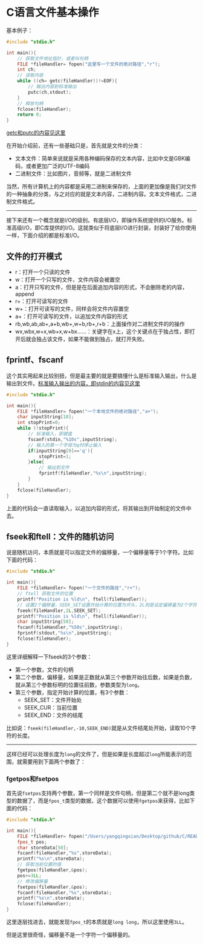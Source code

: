 # C语言文件基本操作

基本例子：

```c
#include "stdio.h"

int main(){
    // 获取文件地址指针，或者叫句柄
    FILE *fileHandler= fopen("这里写一个文件的绝对路径","r");
    int ch;
    // 读取内容
    while ((ch= getc(fileHandler))!=EOF){
        // 输出内容到标准输出
        putc(ch,stdout);
    }
    // 释放句柄
    fclose(fileHandler);
    return 0;
}
```

[getc和putc的内容见这里](https://blog.csdn.net/YQXLLWY/article/details/115441863)

在开始介绍前，还有一些基础只是，首先就是文件的分类：

- 文本文件：简单来说就是采用各种编码保存的文本内容，比如中文是GBK编码，或者更加广泛的UTF-8编码
- 二进制文件：比如图片，音频等，就是二进制文件

当然，所有计算机上的内容都是采用二进制来保存的，上面的更加像是我们对文件的一种抽象的分类，与之对应的就是文本内容，二进制内容。文本文件格式，二进制文件格式。

-----

接下来还有一个概念就是I/O的级别。有底层I/O，即操作系统提供的I/O服务。标准高级I/O，即C库提供的I/O。这就类似于将底层I/O进行封装，封装好了给你使用一样，下面介绍的都是标准I/O。

## 文件的打开模式

- r：打开一个只读的文件
- w：打开一个只写的文件，文件内容会被置空
- a：打开只写的文件，但是是在后面追加内容的形式，不会删除老的内容，append
- r+：打开可读写的文件
- w+：打开可读写的文件，同样会将文件内容置空
- a+：打开可读写的文件，以追加文件内容的形式
- rb,wb,ab,ab+,a+b,wb+,w+b,rb+,r+b：上面操作对二进制文件的的操作
- wx,wbx,w+x,wb+x,w+bx......：关键字在x上，这个关键点在于独占性，即打开后就会独占该文件，如果不能做到独占，就打开失败。

## fprintf、fscanf

这个其实用起来比较别扭，但是最主要的就是要搞懂什么是标准输入输出，什么是输出到文件。[标准输入输出的内容，即stdin的内容见这里](https://blog.csdn.net/YQXLLWY/article/details/115149687)

```c
#include "stdio.h"

int main(){
    FILE *fileHandler= fopen("一个本地文件的绝对路径","a+");
    char inputString[10];
    int stopPrint=0;
    while (!stopPrint){
        // 标准输入，即键盘
        fscanf(stdin,"%10s",inputString);
        // 输入的第一个字母为q时停止输入
        if(inputString[0]=='q'){
            stopPrint=1;
        }else{
            // 输出到文件
            fprintf(fileHandler,"%s\n",inputString);
        }
    }
    fclose(fileHandler);
}
```

上面的代码会一直读取输入，以追加内容的形式，将其输出到开始制定的文件中去。

## fseek和ftell：文件的随机访问

说是随机访问，本质就是可以指定文件的偏移量，一个偏移量等于1个字符。比如下面的代码：

```c
#include "stdio.h"

int main(){
    FILE *fileHandler= fopen("一个文件的路径","r+");
    // ftell 获取文件的位置
    printf("Position is %ld\n", ftell(fileHandler));
    // 设置2个偏移量，SEEK_SET设置开始计算的位置为开头，2L则是设定偏移量为2个字符
    fseek(fileHandler,2L,SEEK_SET);
    printf("Position is %ld\n", ftell(fileHandler));
    char inputString[50];
    fscanf(fileHandler,"%50s",inputString);
    fprintf(stdout,"%s\n",inputString);
    fclose(fileHandler);
}
```

这里详细解释一下fseek的3个参数：

- 第一个参数，文件的句柄
- 第二个参数，偏移量，如果是正数就从第三个参数开始往后数，如果是负数，就从第三个参数标明的位置往前数，参数类型为`long`。
- 第三个参数，指定开始计算的位置，有3个参数：
  - SEEK_SET：文件开始处
  - SEEK_CUR：当前位置
  - SEEK_END：文件的结尾

比如说：`fseek(fileHandler,-10,SEEK_END)`就是从文件结尾处开始，读取10个字符的长度。

------

这样已经可以处理长度为`long`的文件了，但是如果是长度超过`long`所能表示的范围，就需要用到下面两个参数了：

### fgetpos和fsetpos

首先说`fsetpos`支持两个参数，第一个同样是文件句柄，但是第二个就不是long类型的数据了，而是`fpos_t`类型的数据，这个数据可以使用`fgetpos`来获得，比如下面的代码：

```c
#include "stdio.h"

int main(){
    FILE *fileHandler= fopen("/Users/yangqingxian/Desktop/github/C/README2.md","r+");
    fpos_t pos;
    char storeData[50];
    fscanf(fileHandler,"%s",storeData);
    printf("%s\n",storeData);
    // 获取当前位置的值
    fgetpos(fileHandler,&pos);
    pos+=3LL;
    // 修改偏移量
    fsetpos(fileHandler,&pos);
    fscanf(fileHandler,"%s",storeData);
    printf("%s\n",storeData);
    fclose(fileHandler);
}


```

这里逐层找进去，就能发现`fpos_t`的本质就是`long long`，所以这里使用`3LL`。

但是这里很奇怪，偏移量不是一个字符一个偏移量的。





